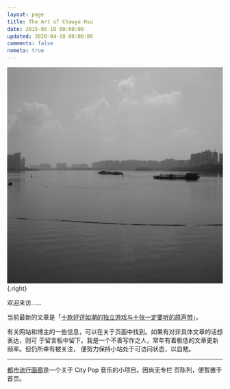```yaml
---
layout: page
title: The Art of Chawye Hsu
date: 2015-05-18 00:00:00
updated: 2020-04-18 00:00:00
comments: false
nometa: true
---
```


![北江. Oct 2021](./_assets/uploads/2021/10/20211015001.jpg)
{.right}

欢迎来访……

当前最新的文章是「[十款好评如潮的独立游戏与十张一定要听的原声带](/blog/ten-indie-video-game-soundtracks-you-must-listen)」。

有关网站和博主的一些信息，可以在关于页面中找到。如果有对非具体文章的话想表达，则可
于留言板中留下。我是一个不善写作之人，常年有着极低的文章更新频率。但仍所幸有被关注，
便努力保持小站处于可访问状态，以自勉。

---

[都市流行画廊](/city-pop-collection)是一个关于 City Pop 音乐的小项目。因尚无专栏
页陈列，便暂置于首页。
